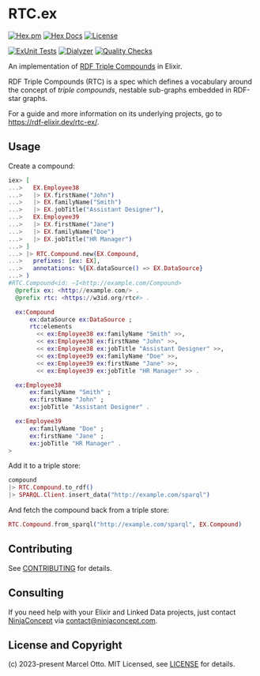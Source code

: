 # RTC.ex

[![Hex.pm](https://img.shields.io/hexpm/v/rtc.svg?style=flat-square)](https://hex.pm/packages/rtc)
[![Hex Docs](https://img.shields.io/badge/hex-docs-lightgreen.svg)](https://hexdocs.pm/rtc/)
[![License](https://img.shields.io/hexpm/l/rtc.svg)](https://github.com/rtc-org/rtc-ex/blob/main/LICENSE.md)

[![ExUnit Tests](https://github.com/rtc-org/rtc-ex/actions/workflows/elixir-build-and-test.yml/badge.svg)](https://github.com/rtc-org/rtc-ex/actions/workflows/elixir-build-and-test.yml)
[![Dialyzer](https://github.com/rtc-org/rtc-ex/actions/workflows/elixir-dialyzer.yml/badge.svg)](https://github.com/rtc-org/rtc-ex/actions/workflows/elixir-dialyzer.yml)
[![Quality Checks](https://github.com/rtc-org/rtc-ex/actions/workflows/elixir-quality-checks.yml/badge.svg)](https://github.com/rtc-org/rtc-ex/actions/workflows/elixir-quality-checks.yml)

An implementation of [RDF Triple Compounds](https://rtc-org.github.io/spec) in Elixir.

RDF Triple Compounds (RTC) is a spec which defines a vocabulary around the concept
of _triple compounds_, nestable sub-graphs embedded in RDF-star graphs.

For a guide and more information on its underlying projects, go to <https://rdf-elixir.dev/rtc-ex/>.


## Usage

Create a compound:

```elixir
iex> [
...>   EX.Employee38 
...>   |> EX.firstName("John")
...>   |> EX.familyName("Smith")
...>   |> EX.jobTitle("Assistant Designer"),
...>   EX.Employee39
...>   |> EX.firstName("Jane")
...>   |> EX.familyName("Doe")
...>   |> EX.jobTitle("HR Manager")
...> ]
...> |> RTC.Compound.new(EX.Compound,
...>   prefixes: [ex: EX],    
...>   annotations: %{EX.dataSource() => EX.DataSource}
...> )
#RTC.Compound<id: ~I<http://example.com/Compound>
  @prefix ex: <http://example.com/> .
  @prefix rtc: <https://w3id.org/rtc#> .

  ex:Compound
      ex:dataSource ex:DataSource ;
      rtc:elements 
        << ex:Employee38 ex:familyName "Smith" >>, 
        << ex:Employee38 ex:firstName "John" >>, 
        << ex:Employee38 ex:jobTitle "Assistant Designer" >>, 
        << ex:Employee39 ex:familyName "Doe" >>, 
        << ex:Employee39 ex:firstName "Jane" >>, 
        << ex:Employee39 ex:jobTitle "HR Manager" >> .

  ex:Employee38
      ex:familyName "Smith" ;
      ex:firstName "John" ;
      ex:jobTitle "Assistant Designer" .

  ex:Employee39
      ex:familyName "Doe" ;
      ex:firstName "Jane" ;
      ex:jobTitle "HR Manager" .
>
```

Add it to a triple store:

```elixir
compound
|> RTC.Compound.to_rdf()
|> SPARQL.Client.insert_data("http://example.com/sparql")
```

And fetch the compound back from a triple store:

```elixir
RTC.Compound.from_sparql("http://example.com/sparql", EX.Compound)
```


## Contributing

See [CONTRIBUTING](CONTRIBUTING.md) for details.


## Consulting

If you need help with your Elixir and Linked Data projects, just contact [NinjaConcept](https://www.ninjaconcept.com/) via <contact@ninjaconcept.com>.


## License and Copyright

(c) 2023-present Marcel Otto. MIT Licensed, see [LICENSE](LICENSE.md) for details.

